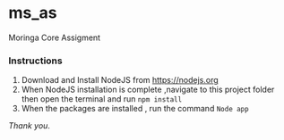 <h1>ms_as</h1>
Moringa Core Assigment

<h3>Instructions</h3>

1. Download and Install NodeJS from https://nodejs.org
2. When NodeJS installation is complete ,navigate to this project folder then open the terminal and run `npm install`
3. When the packages are installed  , run the command `Node app`

*Thank you*.

